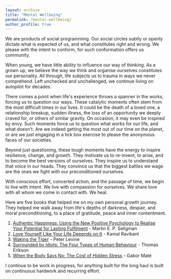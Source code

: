 ```yaml
---
layout: archive
title: "Mental Wellbeing"
permalink: /mental-wellbeing/
author_profile: true
---
```


We are products of social programming. Our social circles subtly or openly dictate what is expected of us, and what constitutes right and wrong. We please with the intent to conform, for such conformation offers us community. 

When young, we have little ability to influence our way of thinking. As a grown up, we believe the way we think and organise ourselves constitutes our personality. All through, life subjects us to trauma in ways we never comprehend. Left unchecked and unchallenged, we continue living on autopilot for decades.

There comes a point when life's experience throws a spanner in the works, forcing us to question our ways. These catalytic moments often stem from the most difficult times in our lives. It could be the death of a loved one, a relationship breakup, sudden illness, the loss of an opportunity we deeply craved for, or others of similar gravity. On occasion, it may even be inspired by envy. Such moments force us to question what works for our life, and what doesn't. Are we indeed getting the most out of our time on the planet, or are we just engaging in a tick box exercise to please the anonymous faces of our societies. 

Beyond just questioning, these tough moments have the energy to inspire resilience, change, and growth. They motivate us to re-invent, to arise, and to become the best versions of ourselves. They inspire us to understand that voice in our heads. They convince us that the biggest battles we wage are the ones we fight with our preconditioned ourselves.

With conscious effort, concerted action, and the passage of time, we begin to live with intent. We live with compassion for ourselves. We share love with all whom we come in contact with. We heal.

Here are five books that helped me on my own personal growth journey. They helped me walk away from life's depths of darkness, despair, and moral preconditioning, to a place of gratitude, peace and inner contentment. 

1. [Authentic Happiness: Using the New Positive Psychology to Realise Your Potential for Lasting Fulfilment](https://www.waterstones.com/book/authentic-happiness/martin-seligman/9781857886771) - Martin E. P. Seligman
2. [Love Yourself Like Your Life Depends on It](https://kamal.blog/book/) - Kamal Ravikant
3. [Waking the Tiger](https://www.waterstones.com/book/waking-the-tiger-healing-trauma/peter-a-levine/ann-frederick/9781556432330) - Peter Levine
4. [Surrounded by Idiots: The Four Types of Human Behaviour](https://www.surroundedbyidiots.com/en/books/surrounded-by-idiots/) - Thomas Erikson
5. [When the Body Says No: The Cost of Hidden Stress](https://drgabormate.com/book/when-the-body-says-no/) - Gabor Maté

I continue to be work in progress, for anything built for the long haul is built on continuous hardwork and recurring effort.
